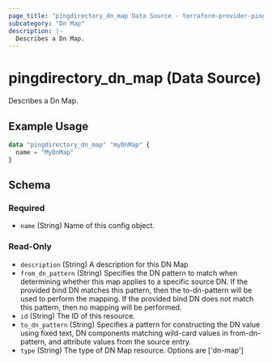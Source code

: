 ```yaml
---
page_title: "pingdirectory_dn_map Data Source - terraform-provider-pingdirectory"
subcategory: "Dn Map"
description: |-
  Describes a Dn Map.
---
```


# pingdirectory_dn_map (Data Source)

Describes a Dn Map.

## Example Usage

```terraform
data "pingdirectory_dn_map" "myDnMap" {
  name = "MyDnMap"
}
```

<!-- schema generated by tfplugindocs -->
## Schema

### Required

- `name` (String) Name of this config object.

### Read-Only

- `description` (String) A description for this DN Map
- `from_dn_pattern` (String) Specifies the DN pattern to match when determining whether this map applies to a specific source DN. If the provided bind DN matches this pattern, then the to-dn-pattern will be used to perform the mapping. If the provided bind DN does not match this pattern, then no mapping will be performed.
- `id` (String) The ID of this resource.
- `to_dn_pattern` (String) Specifies a pattern for constructing the DN value using fixed text, DN components matching wild-card values in from-dn-pattern, and attribute values from the source entry.
- `type` (String) The type of DN Map resource. Options are ['dn-map']

